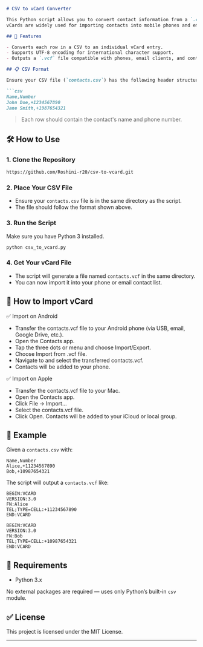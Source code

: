 ````markdown
# CSV to vCard Converter

This Python script allows you to convert contact information from a `.csv` file into a `.vcf` (vCard) file.
vCards are widely used for importing contacts into mobile phones and email clients.

## 📁 Features

- Converts each row in a CSV to an individual vCard entry.
- Supports UTF-8 encoding for international character support.
- Outputs a `.vcf` file compatible with phones, email clients, and contact apps.

## 📋 CSV Format

Ensure your CSV file (`contacts.csv`) has the following header structure:

```csv
Name,Number
John Doe,+1234567890
Jane Smith,+1987654321
````

> Each row should contain the contact's name and phone number.

## 🛠️ How to Use

### 1. Clone the Repository

```bash
https://github.com/Roshini-r20/csv-to-vcard.git
```

### 2. Place Your CSV File

* Ensure your `contacts.csv` file is in the same directory as the script.
* The file should follow the format shown above.

### 3. Run the Script

Make sure you have Python 3 installed.

```bash
python csv_to_vcard.py
```

### 4. Get Your vCard File

* The script will generate a file named `contacts.vcf` in the same directory.
* You can now import it into your phone or email contact list.

## 📲 How to Import vCard
✅ Import on Android
* Transfer the contacts.vcf file to your Android phone (via USB, email, Google Drive, etc.).
* Open the Contacts app.
* Tap the three dots or menu and choose Import/Export.
* Choose Import from .vcf file.
* Navigate to and select the transferred contacts.vcf.
* Contacts will be added to your phone.

✅ Import on Apple
* Transfer the contacts.vcf file to your Mac.
* Open the Contacts app.
* Click File → Import…
* Select the contacts.vcf file.
* Click Open. Contacts will be added to your iCloud or local group.

## 🧪 Example

Given a `contacts.csv` with:

```csv
Name,Number
Alice,+11234567890
Bob,+10987654321
```

The script will output a `contacts.vcf` like:

```
BEGIN:VCARD
VERSION:3.0
FN:Alice
TEL;TYPE=CELL:+11234567890
END:VCARD

BEGIN:VCARD
VERSION:3.0
FN:Bob
TEL;TYPE=CELL:+10987654321
END:VCARD
```

## 📌 Requirements

* Python 3.x

No external packages are required — uses only Python’s built-in `csv` module.

## ✅ License

This project is licensed under the MIT License.

---
